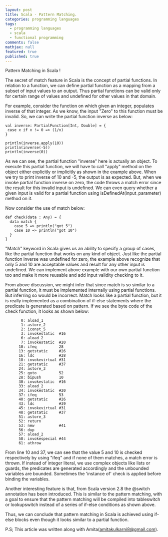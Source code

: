 ```yaml
---
layout: post
title: Scala - Pattern Matching.
categories: programming languages
tags: 
  - programming languages
  - scala
  - functional programming
comments: false
mathjax: null
featured: true
published: true
---
```


Pattern Matching in Scala !

The secret of match feature in Scala is the concept of partial functions. In relation to a function, we can define partial function as a mapping from a subset of input values to an output. Thus partial functions can be valid only for certain range of values and undefined for other values in that domain.

For example, consider the function on which given an integer, populates inverse of that integer. As we know, the input "Zero" to this function must be invalid. So, we can write the partial function inverse as below:

    val inverse: PartialFunction[Int, Double] = {
     case x if x != 0 => (1/x)
    }

    println(inverse.apply(10))
    println(inverse(-5))
    println(inverse(0))

As we can see, the partial function "inverse" here is actually an object. To execute this partial function, we will have to call "apply" method on the object either explicitly or implicitly as shown in the example above. When we try to print inverse of 10 and -5, the output is as expected. But, when we invoke partial function inverse on zero, the code throws a match error since the result for this invalid input is undefined. We can even query whether a given input is valid for a partial function using isDefinedAt(input_parameter) method on it.

Now consider the use of match below:

    def check(data : Any) = {
      data match {
        case 5 => println("got 5")
        case 10 => println("got 10")
      }
    }

"Match" keyword in Scala gives us an ability to specify a group of cases, like the partial function that works on any kind of object. Just like the partial function inverse was undefined for zero, the example above recognize that only 5 and 10 are acceptable values and result for any other input is undefined. We can implement above example with our own partial function too and make it more reusable and add input validity checking to it.

From above discussion, we might infer that since match is so similar to a partial function, it must be implemented internally using partial functions. But inferring so would be incorrect. Match looks like a partial function, but it is really implemented as a combination of if-else statements where the predicate is generated based on pattern. If we see the byte code of the check function, it looks as shown below:

           0: aload_1       
           1: astore_2      
           2: iconst_5      
           3: invokestatic  #16 
           6: aload_2       
           7: invokestatic  #20   
          10: ifeq          28
          13: getstatic     #26   
          16: ldc           #28   
          18: invokevirtual #31    
          21: getstatic     #37    
          24: astore_3      
          25: goto          52
          28: bipush        10
          30: invokestatic  #16    
          33: aload_2       
          34: invokestatic  #20     
          37: ifeq          53
          40: getstatic     #26     
          43: ldc           #39 
          45: invokevirtual #31     
          48: getstatic     #37     
          51: astore_3      
          52: return        
          53: new           #41      
          56: dup           
          57: aload_2       
          58: invokespecial #44       
          61: athrow        

From line 10 and 37, we can see that the value 5 and 10 is checked respectively by using "ifeq"  and if none of them matches, a match error is thrown. If instead of integer literal, we use complex objects like lists or guards, the predicates are generated accordingly and the unbounded variables are bounded. Sometimes the 'instance of' check is applied before binding the variables.

Another interesting feature is that, from Scala version 2.8 the @switch annotation has been introduced. This is similar to the pattern matching, with a goal to ensure that the pattern matching will be compiled into tableswitch or lookupswitch instead of a series of if-else conditions as shown above. 

Thus, we can conclude that pattern matching in Scala is achieved using if-else blocks even though it looks similar to a partial function.

P.S; This article was written along with Amita(amitakulkarni8@gmail.com).